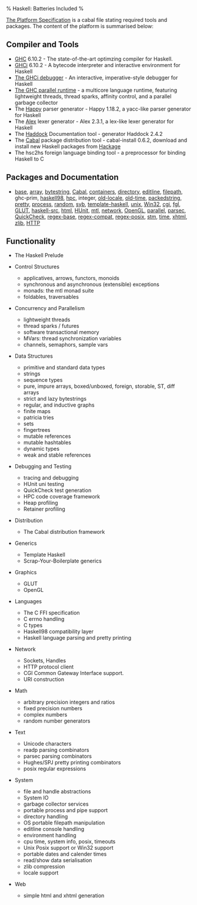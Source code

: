 % Haskell: Batteries Included
%

[The Platform Specification] is a cabal file stating required tools and
packages. The content of the platform is summarised below:

[The Platform Specification]: http://hackage.haskell.org/platform/2009.2.0/haskell-platform.cabal

Compiler and Tools
------------------

 * [GHC] 6.10.2
        - The state-of-the-art optimzing compiler for Haskell.
 * [GHCi] 6.10.2
        - A bytecode interpreter and interactive environment for Haskell
 * [The GHCi debugger]
        - An interactive, imperative-style debugger for Haskell
 * [The GHC parallel runtime] - a multicore language runtime, featuring
   lightweight threads, thread sparks, affinity control, and a parallel garbage collector
 * The [Happy] parser generator
        - Happy 1.18.2, a yacc-like parser generator for Haskell
 * The [Alex] lexer generator
        - Alex 2.3.1, a lex-like lexer generator for Haskell
 * The [Haddock] Documentation tool
        - generator   Haddock 2.4.2
 * The [Cabal] package distribution tool
        - cabal-install 0.6.2, download and install new Haskell packages from [Hackage]
 * The hsc2hs foreign language binding tool
        - a preprocessor for binding Haskell to C

[GHC]: http://haskell.org/ghc
[GHCi]: http://www.haskell.org/ghc/docs/latest/html/users_guide/ghci.html
[The GHCi debugger]: http://www.haskell.org/ghc/docs/latest/html/users_guide/ghci-debugger.html
[The GHC parallel runtime]: http://www.haskell.org/ghc/docs/latest/html/users_guide/lang-parallel.html
[Happy]: http://haskell.org/happy
[Alex]: http://haskell.org/alex
[Haddock]: http://haskell.org/haddock
[Cabal]: http://haskell.org/cabal/

Packages and Documentation
--------------------------

*  [base],  [array],  [bytestring],  [Cabal],  [containers],  [directory],  [editline],  [filepath],  ghc-prim,  [haskell98],  [hpc],  integer,  [old-locale],  [old-time],  [packedstring],  [pretty],  [process],  [random],  [syb],  [template-haskell],  [unix],  [Win32],  [cgi],  [fgl],  [GLUT],  [haskell-src],  [html],  [HUnit],  [mtl],  [network],  [OpenGL],  [parallel],  [parsec],  [QuickCheck],  [regex-base],  [regex-compat],  [regex-posix],  [stm],  [time],  [xhtml],  [zlib],  [HTTP]

Functionality
-------------

 * The Haskell Prelude
 
 * Control Structures
    - applicatives, arrows, functors, monoids
    - synchronous and asynchronous (extensible) exceptions
    - monads: the mtl monad suite
    - foldables, traversables

 * Concurrency and Parallelism
    - lightweight threads
    - thread sparks / futures
    - software transactional memory
    - MVars: thread synchronization variables
    - channels, semaphors, sample vars

 * Data Structures
    - primitive and standard data types
    - strings
    - sequence types
    - pure, impure arrays, boxed/unboxed, foreign, storable, ST, diff arrays
    - strict and lazy bytestrings
    - regular, and inductive graphs
    - finite maps
    - patricia tries
    - sets
    - fingertrees
    - mutable references
    - mutable hashtables
    - dynamic types
    - weak and stable references

 * Debugging and Testing
    - tracing and debugging
    - HUnit uni testing
    - QuickCheck test generation
    - HPC code coverage framework
    - Heap profiling
    - Retainer profiling

 * Distribution
    - The Cabal distribution framework

 * Generics
    - Template Haskell
    - Scrap-Your-Boilerplate generics

 * Graphics
    - GLUT
    - OpenGL

 * Languages
    - The C FFI specification
    - C errno handling
    - C types
    - Haskell98 compatibility layer
    - Haskell language parsing and pretty printing

 * Network
    - Sockets, Handles
    - HTTP protocol client
    - CGI Common Gateway Interface support.
    - URI construction

 * Math
    - arbitrary precision integers and ratios
    - fixed precision numbers
    - complex numbers
    - random number generators

 * Text
    - Unicode characters
    - readp parsing combinators
    - parsec parsing combinators
    - Hughes/SPJ pretty printing combinators
    - posix regular expressions

 * System
    - file and handle abstractions
    - System IO
    - garbage collector services
    - portable process and pipe support
    - directory handling
    - OS portable filepath manipulation
    - editline console handling
    - environment handling
    - cpu time, system info, posix, timeouts
    - Unix Posix support or Win32 support
    - portable dates and calender times
    - read/show data serialisation
    - zlib compression
    - locale support
 
 * Web     
    - simple html and xhtml generation

[base]: http://hackage.haskell.org/cgi-bin/hackage-scripts/package/base
[array]: http://hackage.haskell.org/cgi-bin/hackage-scripts/package/array
[bytestring]: http://hackage.haskell.org/cgi-bin/hackage-scripts/package/bytestring
[Cabal]: http://hackage.haskell.org/cgi-bin/hackage-scripts/package/Cabal
[containers]: http://hackage.haskell.org/cgi-bin/hackage-scripts/package/containers
[directory]: http://hackage.haskell.org/cgi-bin/hackage-scripts/package/directory
[editline]: http://hackage.haskell.org/cgi-bin/hackage-scripts/package/editline
[filepath]: http://hackage.haskell.org/cgi-bin/hackage-scripts/package/filepath
[haskell98]: http://hackage.haskell.org/cgi-bin/hackage-scripts/package/haskell98
[hpc]: http://hackage.haskell.org/cgi-bin/hackage-scripts/package/hpc
[old-locale]: http://hackage.haskell.org/cgi-bin/hackage-scripts/package/old-locale
[old-time]: http://hackage.haskell.org/cgi-bin/hackage-scripts/package/old-time
[packedstring]: http://hackage.haskell.org/cgi-bin/hackage-scripts/package/packedstring
[pretty]: http://hackage.haskell.org/cgi-bin/hackage-scripts/package/pretty
[process]: http://hackage.haskell.org/cgi-bin/hackage-scripts/package/process
[random]: http://hackage.haskell.org/cgi-bin/hackage-scripts/package/random
[syb]: http://hackage.haskell.org/cgi-bin/hackage-scripts/package/syb
[template-haskell]: http://hackage.haskell.org/cgi-bin/hackage-scripts/package/template-haskell
[unix]: http://hackage.haskell.org/cgi-bin/hackage-scripts/package/unix
[win32]: http://hackage.haskell.org/cgi-bin/hackage-scripts/package/Win32
[cgi]: http://hackage.haskell.org/cgi-bin/hackage-scripts/package/cgi
[fgl]: http://hackage.haskell.org/cgi-bin/hackage-scripts/package/fgl
[parsec]: http://hackage.haskell.org/cgi-bin/hackage-scripts/package/parsec
[GLUT]: http://hackage.haskell.org/cgi-bin/hackage-scripts/package/GLUT
[haskell-src]: http://hackage.haskell.org/cgi-bin/hackage-scripts/package/haskell-src
[html]: http://hackage.haskell.org/cgi-bin/hackage-scripts/package/html
[HUnit]: http://hackage.haskell.org/cgi-bin/hackage-scripts/package/HUnit
[mtl]: http://hackage.haskell.org/cgi-bin/hackage-scripts/package/mtl
[network]: http://hackage.haskell.org/cgi-bin/hackage-scripts/package/network
[OpenGL]: http://hackage.haskell.org/cgi-bin/hackage-scripts/package/OpenGL
[parallel]: http://hackage.haskell.org/cgi-bin/hackage-scripts/package/parallel
[QuickCheck]: http://hackage.haskell.org/cgi-bin/hackage-scripts/package/QuickCheck
[regex-base]: http://hackage.haskell.org/cgi-bin/hackage-scripts/package/regex-base
[regex-compat]: http://hackage.haskell.org/cgi-bin/hackage-scripts/package/regex-compat
[regex-posix]: http://hackage.haskell.org/cgi-bin/hackage-scripts/package/regex-posix
[stm]: http://hackage.haskell.org/cgi-bin/hackage-scripts/package/stm
[time]: http://hackage.haskell.org/cgi-bin/hackage-scripts/package/time
[xhtml]: http://hackage.haskell.org/cgi-bin/hackage-scripts/package/xhtml
[zlib]: http://hackage.haskell.org/cgi-bin/hackage-scripts/package/zlib
[HTTP]: http://hackage.haskell.org/cgi-bin/hackage-scripts/package/HTTP
[Hackage]: http://hackage.haskell.org
